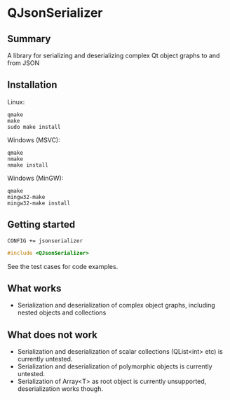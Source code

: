 QJsonSerializer
===============

Summary
-------
A library for serializing and deserializing complex Qt object graphs to and from JSON

Installation
-----------

Linux:

```
qmake
make
sudo make install
```

Windows (MSVC):

```
qmake
nmake
nmake install
```

Windows (MinGW):

```
qmake
mingw32-make
mingw32-make install
```

Getting started
------------

```
CONFIG += jsonserializer
```

```C++
#include <QJsonSerializer>
```

See the test cases for code examples.

What works
----------

* Serialization and deserialization of complex object graphs, including nested objects and collections 

What does not work
------------------

* Serialization and deserialization of scalar collections (QList\<int\> etc) is currently untested.
* Serialization and deserialization of polymorphic objects is currently untested.
* Serialization of Array\<T\> as root object is currently unsupported, deserialization works though.

